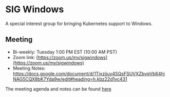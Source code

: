 # SIG Windows

A special interest group for bringing Kubernetes support to Windows.

## Meeting
* Bi-weekly: Tuesday 1:00 PM EST (10:00 AM PST)
* Zoom link: [https://zoom.us/my/sigwindows](https://zoom.us/my/sigwindows)
* Meeting Notes: https://docs.google.com/document/d/1Tjxzjjuy4SQsFSUVXZbvqVb64hjNAG5CQX8bK7Yda9w/edit#heading=h.kbz22d1yc431

The meeting agenda and notes can be found [here](https://docs.google.com/document/d/1Tjxzjjuy4SQsFSUVXZbvqVb64hjNAG5CQX8bK7Yda9w/edit)
